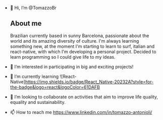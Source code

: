 - 👋 Hi, I’m @TomazzoBr

  ## About me
  
  Brazilian currently based in sunny Barcelona, passionate about the world and its amazing diversity of culture. I'm always learning something new, at the moment I'm starting to learn to surf, italian and react-native, with which I'm developing a personal project. Decided to learn programming so I could give life to my ideas.

- 👀 I’m interested in participating in big and exciting projects!
- 🌱 I’m currently learning ![React-Native]https://img.shields.io/badge/React_Native-20232A?style=for-the-badge&logo=react&logoColor=61DAFB
- 💞️ I’m looking to collaborate on activities that aim to improve life quality, equality and sustainability.
- 📫 How to reach me https://www.linkedin.com/in/tomazzo-antonioli/

<!---
TomazzoBr/TomazzoBr is a ✨ special ✨ repository because its `README.md` (this file) appears on your GitHub profile.
You can click the Preview link to take a look at your changes.
--->

